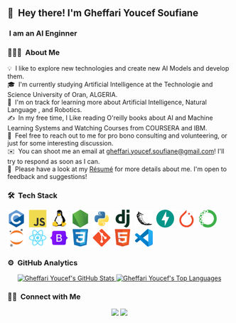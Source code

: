 ## 👋 &nbsp;Hey there! I'm Gheffari Youcef Soufiane
###  &nbsp;I am an AI Enginner

### 👨🏻‍💻 &nbsp;About Me

💡 &nbsp;I like to explore new technologies and create new AI Models and develop them.\
🎓 &nbsp;I'm currently studying Artificial Intelligence  at the Technologie and Science University of Oran, ALGERIA.\
🌱 &nbsp;I'm on track for learning more about Artificial Intelligence, Natural Language  , and Robotics.\
✍️ &nbsp;In my free time, I Like reading O'reilly books about AI and Machine Learning Systems and Watching Courses from COURSERA and IBM.\
💬 &nbsp;Feel free to reach out to me for pro bono consulting and volunteering, or just for some interesting discussion.\
✉️ &nbsp;You can shoot me an email at gheffari.youcef.soufiane@gmail.com! I'll try to respond as soon as I can.\
📄 &nbsp;Please have a look at my [Résumé]() for more details about me. I'm open to feedback and suggestions!


### 🛠 &nbsp;Tech Stack

<img src="https://github.com/devicons/devicon/blob/master/icons/c/c-original.svg" alt="C" width="40" height="40"/>&nbsp;
<img src="https://github.com/devicons/devicon/blob/master/icons/javascript/javascript-original.svg" alt="JavaScript" width="40" height="40"/>&nbsp;
<img src="https://github.com/devicons/devicon/blob/master/icons/linux/linux-original.svg" alt="Linux" width="40" height="40"/>&nbsp;
<img src="https://github.com/devicons/devicon/blob/master/icons/nodejs/nodejs-original.svg" alt="NodeJS" width="40" height="40"/>&nbsp;
<img src="https://github.com/devicons/devicon/blob/master/icons/python/python-original.svg" alt="Python" width="40" height="40"/>&nbsp;
<img src="https://github.com/devicons/devicon/blob/master/icons/django/django-plain.svg" alt="Django" width="40" height="40"/>&nbsp;
<img src="https://github.com/devicons/devicon/blob/master/icons/flask/flask-original.svg" alt="Flask" width="40" height="40"/>&nbsp;
<img src="https://github.com/devicons/devicon/blob/master/icons/fastapi/fastapi-original.svg" alt="Fastapi" width="40" height="40"/>&nbsp;
<img src="https://github.com/devicons/devicon/blob/master/icons/pytorch/pytorch-original.svg" alt="Pytorch" width="40" height="40"/>&nbsp;
<img src="https://github.com/devicons/devicon/blob/master/icons/anaconda/anaconda-original.svg" alt="Anaconda" width="40" height="40"/>&nbsp;
<img src="https://github.com/devicons/devicon/blob/master/icons/jupyter/jupyter-original.svg" alt="Jupyter" width="40" height="40"/>&nbsp;
<img src="https://github.com/devicons/devicon/blob/master/icons/react/react-original.svg" alt="React" width="40" height="40"/>&nbsp;
<img src="https://github.com/devicons/devicon/blob/master/icons/bootstrap/bootstrap-original.svg" alt="Bootstrap" width="40" height="40"/>&nbsp;
<img src="https://github.com/devicons/devicon/blob/master/icons/css3/css3-original.svg" alt="CSS" width="40" height="40"/>&nbsp;
<img src="https://github.com/devicons/devicon/blob/master/icons/git/git-original.svg" alt="Git" width="40" height="40"/>&nbsp;
<img src="https://github.com/devicons/devicon/blob/master/icons/html5/html5-original.svg" alt="HTML" width="40" height="40"/>&nbsp;
<img src="https://github.com/devicons/devicon/blob/master/icons/vscode/vscode-original.svg" alt="VScode" width="40" height="40"/>&nbsp;

### ⚙️ &nbsp;GitHub Analytics

<p align="center">
<a href="https://github.com/youcefgheffari3">
  <img height="180em" src="https://github-readme-stats.vercel.app/api?username=youcefgheffari3&show_icons=true&theme=vue-dark&count_private=true" alt="Gheffari Youcef's GitHub Stats" />
  <img height="180em" src="https://github-readme-stats.vercel.app/api/top-langs/?username=youcefgheffari3&theme=vue-dark&layout=compact" alt="Gheffari Youcef's Top Languages" />
</a>
</p>

### 🤝🏻 &nbsp;Connect with Me

<p align="center">
<a href="https://linkedin.com/in/gheffari-youcef-soufiane-05947522a"><img src="https://img.shields.io/badge/-Gheffari%20Youcef-0077B5?style=flat&logo=Linkedin&logoColor=white"/></a>
<a href="mailto:gheffari.youcef.soufiane@gmail.com"><img src="https://img.shields.io/badge/-gheffari.youcef.soufiane@gmail.com-D14836?style=flat&logo=Gmail&logoColor=white"/></a>
</p>
